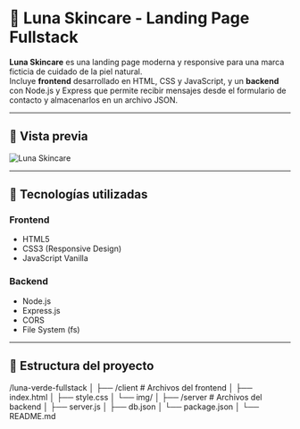 # 🌿 Luna Skincare - Landing Page Fullstack

**Luna Skincare** es una landing page moderna y responsive para una marca ficticia de cuidado de la piel natural.  
Incluye **frontend** desarrollado en HTML, CSS y JavaScript, y un **backend** con Node.js y Express que permite recibir mensajes desde el formulario de contacto y almacenarlos en un archivo JSON.

---

## 📸 Vista previa

![Luna Skincare](Client/img/herolmg.png)

---

## 🚀 Tecnologías utilizadas

### **Frontend**
- HTML5
- CSS3 (Responsive Design)
- JavaScript Vanilla

### **Backend**
- Node.js
- Express.js
- CORS
- File System (fs)

---

## 📂 Estructura del proyecto

/luna-verde-fullstack
│
├── /client # Archivos del frontend
│ ├── index.html
│ ├── style.css
│ └── img/
│
├── /server # Archivos del backend
│ ├── server.js
│ ├── db.json
│ └── package.json
│
└── README.md


